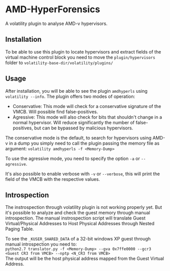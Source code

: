 # AMD-HyperForensics
A volatility plugin to analyse AMD-v hypervisors.  

## Installation
To be able to use this plugin to locate hypervisors and extract fields of the virtual machine control block you need to move the
```plugin/hypervisors``` folder to ```volatility-base-dir/volatility/plugins/```  

## Usage
After installation, you will be able to see the plugin ```amdhyperls``` using ```volatility --info```. The plugin offers
two modes of operation:  
- Conservative: This mode will check for a conservative signature of the VMCB. Will possible find false-positives.  
- Agressive: This mode will also check for bits that shouldn't change in a normal hypervisor. Will reduce significantly the number
of false-positives, but can be bypassed by malicious hypervisors.  

The conservative mode is the default, to search for hypervisors using AMD-v in a dump you simply need to call the plugin passing
the memory file as argument: ```volatility amdhyperls -f <Memory-Dump>```  

To use the agressive mode, you need to specify the option ```-a``` or ```--agressive```.  

It's also possible to enable verbose with ```-v``` or ```--verbose```, this will print the field of the VMCB with the respective
values.

## Introspection
The instrospection through volatility plugin is not working properly yet. But it's possible to analyze and check the guest memory
through manual introspection. The manual instrospection script will translate Guest Virtual/Physical Addresses to Host Physical
Addresses through Nested Paging Table.  

To see the ```_KUSER_SHARED_DATA``` of a 32-bit windows XP guest through manual introspection you need to:  
```python2.7 translator.py -f <Memory-Dump> --gva 0x7ffe0000 --gcr3 <Guest CR3 from VMCB> --nptp <N_CR3 from VMCB>```  
The output will be the host physical address mapped from the Guest Virtual Address.
